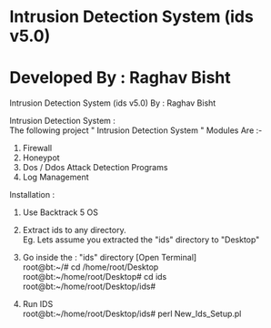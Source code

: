 # Intrusion Detection System (ids v5.0)
#     Developed By : Raghav Bisht
Intrusion Detection System (ids v5.0) By : Raghav Bisht

Intrusion Detection System :                          
The following project " Intrusion Detection System " Modules Are :-             
1. Firewall           
2. Honeypot          
3. Dos / Ddos Attack Detection Programs           
4. Log Management           
          
Installation :         
1. Use Backtrack 5 OS     

2. Extract ids to any directory.          
Eg. Lets assume you extracted the "ids" directory to "Desktop"   

3. Go inside the : "ids" directory [Open Terminal]          
root@bt:~/# cd /home/root/Desktop         
root@bt:~/home/root/Desktop# cd ids         
root@bt:~/home/root/Desktop/ids#      

4. Run IDS          
root@bt:~/home/root/Desktop/ids# perl New_Ids_Setup.pl          
